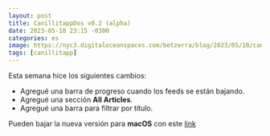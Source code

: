 ```yaml
---
layout: post
title: CanillitappDos v0.2 (alpha)
date: 2023-05-10 23:15 -0300
categories: es
image: https://nyc3.digitaloceanspaces.com/betzerra/blog/2023/05/10/canillitapp_0_2.png
tags: [canillitapp]
---
```


Esta semana hice los siguientes cambios:
- Agregué una barra de progreso cuando los feeds se están bajando.
- Agregué una sección **All Articles**.
- Agregué una barra para filtrar por título.

Pueden bajar la nueva versión para **macOS** con este [link](https://nyc3.digitaloceanspaces.com/betzerra/blog/2023/05/10/canillitapp-dos-2023-05-10.zip)